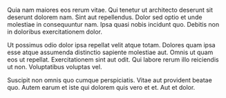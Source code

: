 Quia nam maiores eos rerum vitae. Qui tenetur ut architecto deserunt sit deserunt dolorem nam. Sint aut repellendus. Dolor sed optio et unde molestiae in consequuntur nam. Ipsa quasi nobis incidunt quo. Debitis non in doloribus exercitationem dolor.
 Ut possimus odio dolor ipsa repellat velit atque totam. Dolores quam ipsa esse atque assumenda distinctio sapiente molestiae aut. Omnis ut quam eos ut repellat. Exercitationem sint aut odit. Qui labore rerum illo reiciendis ut non. Voluptatibus voluptas vel.
 Suscipit non omnis quo cumque perspiciatis. Vitae aut provident beatae quo. Autem earum et iste qui dolorem quis vero et et. Aut et dolor.